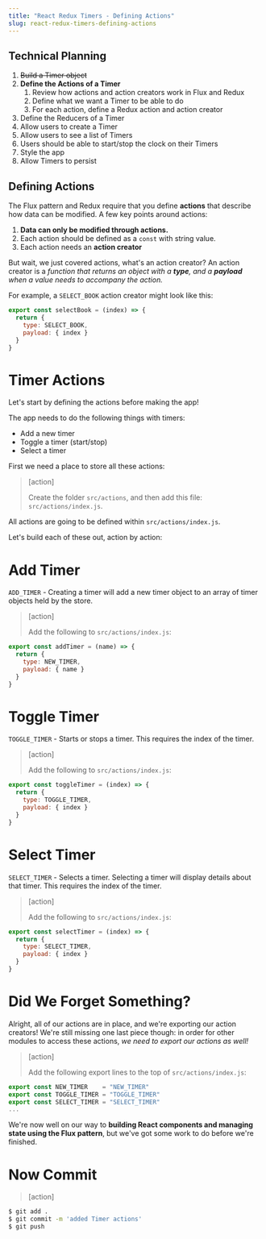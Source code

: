 ```yaml
---
title: "React Redux Timers - Defining Actions"
slug: react-redux-timers-defining-actions
---
```


## Technical Planning

1. ~~Build a Timer object~~
1. **Define the Actions of a Timer**
    1. Review how actions and action creators work in Flux and Redux
    1. Define what we want a Timer to be able to do
    1. For each action, define a Redux action and action creator
1. Define the Reducers of a Timer
1. Allow users to create a Timer
1. Allow users to see a list of Timers
1. Users should be able to start/stop the clock on their Timers
1. Style the app
1. Allow Timers to persist

## Defining Actions

The Flux pattern and Redux require that
you define **actions** that describe how data can be modified. A few key points around actions:

1. **Data can only be modified through actions.**
1. Each action should be defined as a `const` with string value.
1. Each action needs an **action creator**

But wait, we just covered actions, what's an action creator? An action creator is a _function that returns an object with a **type**, and a **payload** when a value needs to accompany the action._

For example, a `SELECT_BOOK` action creator might look like this:

```js
export const selectBook = (index) => {
  return {
    type: SELECT_BOOK,
    payload: { index }
  }
}
```

# Timer Actions

Let's start by defining the actions before making the app!

The app needs to do the following things with timers:

- Add a new timer
- Toggle a timer (start/stop)
- Select a timer

First we need a place to store all these actions:

> [action]
>
> Create the folder `src/actions`, and then add this file: `src/actions/index.js`.

All actions are going to be defined within `src/actions/index.js`.

Let's build each of these out, action by action:

# Add Timer

`ADD_TIMER` - Creating a timer will add a new timer object to an array of timer objects held by the store.

> [action]
>
> Add the following to `src/actions/index.js`:
>
```js
export const addTimer = (name) => {
  return {
    type: NEW_TIMER,
    payload: { name }
  }
}
```

# Toggle Timer

`TOGGLE_TIMER` - Starts or stops a timer. This requires the
index of the timer.


> [action]
>
> Add the following to `src/actions/index.js`:
>
```js
export const toggleTimer = (index) => {
  return {
    type: TOGGLE_TIMER,
    payload: { index }
  }
}
```

# Select Timer

`SELECT_TIMER` - Selects a timer. Selecting a timer will
display details about that timer. This requires the index
of the timer.

> [action]
>
> Add the following to `src/actions/index.js`:
>
```js
export const selectTimer = (index) => {
  return {
    type: SELECT_TIMER,
    payload: { index }
  }
}
```

# Did We Forget Something?

Alright, all of our actions are in place, and we're exporting our action creators! We're still missing one last piece though: in order for other modules to access these actions, _we need to export our actions as well!_

> [action]
>
> Add the following export lines to the top of `src/actions/index.js`:
>
```js
export const NEW_TIMER    = "NEW_TIMER"
export const TOGGLE_TIMER = "TOGGLE_TIMER"
export const SELECT_TIMER = "SELECT_TIMER"
...
```

We're now well on our way to **building React components and managing state using the Flux pattern**, but we've got some work to do before we're finished.

# Now Commit

>[action]
>
```bash
$ git add .
$ git commit -m 'added Timer actions'
$ git push
```
